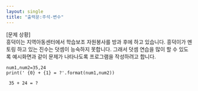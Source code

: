 ```yaml
---
layout: single
title: "출력문:주석-변수"
---
```


[문제 상황]  
흥덕이는 지역아동센터에서 학습보조 자원봉사를 방과 후에 하고 있습니다. 흥덕이가 멘토링 하고 있는 진수는 덧셈이 능숙하지 못합니다. 그래서 덧셈 연습을 많이 할 수 있도록 예시화면과 같이 문제가 나타나도록 프로그램을 작성하려고 합니다.

~~~
num1,num2=35,24
print(' {0} + {1} = ?'.format(num1,num2))

 35 + 24 = ?
~~~
